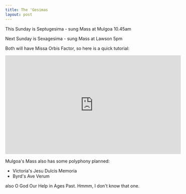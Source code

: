 ```yaml
---
title: The 'Gesimas
layout: post
---
```


This Sunday is Septugesima - sung Mass at Mulgoa 10.45am

Next Sunday is Sexagesima - sung Mass at Lawson 5pm

Both will have Missa Orbis Factor, so here is a quick tutorial:

<iframe width="560" height="315" src="https://www.youtube.com/embed/3zCONyHu6hU" frameborder="0" allow="autoplay; encrypted-media" allowfullscreen></iframe>

Mulgoa's Mass also has some polyphony planned:

* Victoria's Jesu Dulcis Memoria
* Byrd's Ave Verum

also O God Our Help in Ages Past. Hmmm, I don't know that one. 


